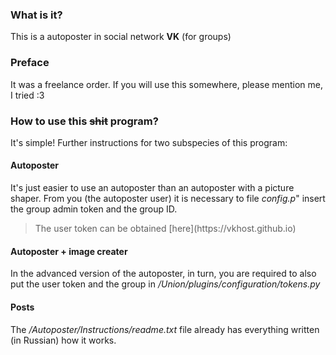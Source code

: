 ### What is it?
This is a autoposter in social network **VK** (for groups)

### Preface
It was a freelance order. If you will use this somewhere, please mention me, I tried :3

### How to use this ~~shit~~ program?
It's simple! Further instructions for two subspecies of this program:

#### Autoposter
It's just easier to use an autoposter than an autoposter with a picture shaper. From you (the autoposter user) it is necessary to file *config.p*" insert the group admin token and the group ID.
<blockquote> The user token can be obtained [here](https://vkhost.github.io) </blockquote>

#### Autoposter + image creater
In the advanced version of the autoposter, in turn, you are required to also put the user token and the group in */Union/plugins/configuration/tokens.py*

#### Posts
The */Autoposter/Instructions/readme.txt* file already has everything written (in Russian) how it works.